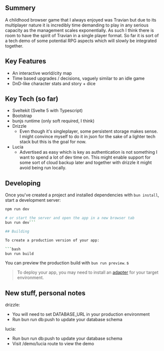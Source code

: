 ## Summery
A childhood browser game that I always enjoyed was Travian but due to its multiplayer nature it is incredibly time demanding to play in any serious capacity as the management scales exponentially. As such I think there is room to have the spirit of Travian in a single player format. So far it is sort of a tech demo of some potential RPG aspects which will slowly be integrated together.

## Key Features
* An interactive world/city map
* Time based upgrades / decisions, vaguely similar to an idle game
* DnD-like character stats and story + dice

## Key Tech (so far)
* Sveltekit (Svelte 5 with Typescript)
* Bootstrap
* bunjs runtime (only soft required, I think)
* Drizzle
  * Even though it's singleplayer, some persistent storage makes sense. I might convince myself to do it in json for the sake of a lighter tech stack but this is the goal for now.
* Lucia
  * Advertised as easy which is key as authentication is not something I want to spend a lot of dev time on. This might enable support for some sort of cloud backup later and together with drizzle it might avoid being run locally.

## Developing
Once you've created a project and installed dependencies with `bun install`, start a development server:

```bash
npm run dev

# or start the server and open the app in a new browser tab
bun run dev```

## Building

To create a production version of your app:

```bash
bun run build
```

You can preview the production build with `bun run preview`.
s
> To deploy your app, you may need to install an [adapter](https://svelte.dev/docs/kit/adapters) for your target environment.

## New stuff, personal notes
drizzle: 
  - You will need to set DATABASE_URL in your production environment  
  - Run bun run db:push to update your database schema  
                                                
  lucia:  
  - Run bun run db:push to update your database schema              
  - Visit /demo/lucia route to view the demo